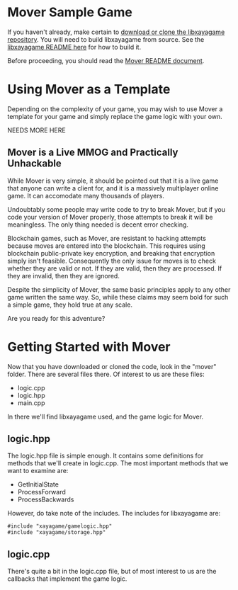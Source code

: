 # Mover Sample Game

If you haven't already, make certain to [download or clone the libxayagame repository](https://github.com/xaya/libxayagame). You will need to build libxayagame from source. See the [libxayagame README here](https://github.com/xaya/libxayagame) for how to build it. 

Before proceeding, you should read the [Mover README document](https://github.com/xaya/libxayagame/blob/master/mover/README.md).

# Using Mover as a Template

Depending on the complexity of your game, you may wish to use Mover a template for your game and simply replace the game logic with your own. 

NEEDS MORE HERE

## Mover is a Live MMOG and Practically Unhackable

While Mover is very simple, it should be pointed out that it is a live game that anyone can write a client for, and it is a massively multiplayer online game. It can accomodate many thousands of players. 

Undoubtably some people may write code to _try_ to break Mover, but if you code your version of Mover properly, those attempts to break it will be meaningless. The only thing needed is decent error checking. 

Blockchain games, such as Mover, are resistant to hacking attempts because moves are entered into the blockchain. This requires using blockchain public-private key encryption, and breaking that encryption simply isn't feasible. Consequently the only issue for moves is to check whether they are valid or not. If they are valid, then they are processed. If they are invalid, then they are ignored. 

Despite the simplicity of Mover, the same basic principles apply to any other game written the same way. So, while these claims may seem bold for such a simple game, they hold true at any scale. 

Are you ready for this adventure?

# Getting Started with Mover

Now that you have downloaded or cloned the code, look in the "mover" folder. There are several files there. Of interest to us are these files:

- logic.cpp
- logic.hpp
- main.cpp

In there we'll find libxayagame used, and the game logic for Mover.

## logic.hpp

The logic.hpp file is simple enough. It contains some definitions for methods that we'll create in logic.cpp. The most important methods that we want to examine are:

- GetInitialState 
- ProcessForward 
- ProcessBackwards 

However, do take note of the includes. The includes for libxayagame are:

	#include "xayagame/gamelogic.hpp"
	#include "xayagame/storage.hpp"

## logic.cpp

There's quite a bit in the logic.cpp file, but of most interest to us are the callbacks that implement the game logic.










